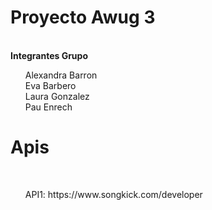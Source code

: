 <style>
    li {list-style-type: none;}
</style>
<h1>Proyecto Awug 3</h1><br>
<b>Integrantes Grupo</b>
<ul>
<li>Alexandra Barron </li>
<li>Eva Barbero</li>
<li>Laura Gonzalez</li>
<li>Pau Enrech</li>
</ul>

<h1>Apis</h1><br>
<ul>
<li>API1: https://www.songkick.com/developer</li>
</ul>